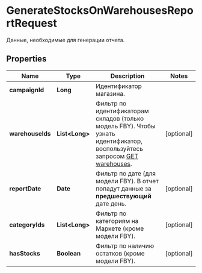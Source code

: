 

# GenerateStocksOnWarehousesReportRequest

Данные, необходимые для генерации отчета. 

## Properties

| Name | Type | Description | Notes |
|------------ | ------------- | ------------- | -------------|
|**campaignId** | **Long** | Идентификатор магазина. |  |
|**warehouseIds** | **List&lt;Long&gt;** | Фильтр по идентификаторам складов (только модель FBY). Чтобы узнать идентификатор, воспользуйтесь запросом [GET warehouses](../../reference/warehouses/getFulfillmentWarehouses.md). |  [optional] |
|**reportDate** | **Date** | Фильтр по дате (для модели FBY). В отчет попадут данные за **предшествующий** дате день. |  [optional] |
|**categoryIds** | **List&lt;Long&gt;** | Фильтр по категориям на Маркете (кроме модели FBY). |  [optional] |
|**hasStocks** | **Boolean** | Фильтр по наличию остатков (кроме модели FBY). |  [optional] |



